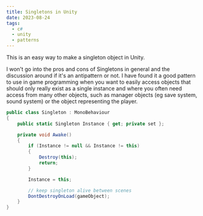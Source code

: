 ```yaml
---
title: Singletons in Unity
date: 2023-08-24
tags:
  - c#
  - unity
  - patterns
---
```


This is an easy way to make a singleton object in Unity.

I won't go into the pros and cons of Singletons in general and the discussion around if it's an antipattern or not. I have found it a good pattern to use in game programming when you want to easily access objects that should only really exist as a single instance and where you often need access from many other objects, such as manager objects (eg save system, sound system) or the object representing the player.

```csharp
public class Singleton : MonoBehaviour
{
    public static Singleton Instance { get; private set };

    private void Awake()
    {
        if (Instance != null && Instance != this)
        {
            Destroy(this);
            return;
        }

        Instance = this;

        // keep singleton alive between scenes
        DontDestroyOnLoad(gameObject);
    }
}
```
